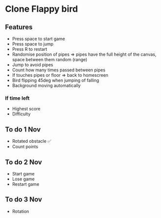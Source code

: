 # Clone Flappy bird

## Features

- Press space to start game
- Press space to jump
- Press R to restart
- Randomise position of pipes => pipes have the full height of the canvas, space between them random (range)
- Jump to avoid pipes
- Count how many times passed between pipes
- If touches pipes or floor => back to homescreen
- Bird flipping 45deg when jumping of falling
- Background moving automatically

### If time left

- Highest score
- Difficulty

## To do 1 Nov

- Rotated obstacle ✅
- Count points

## To do 2 Nov

- Start game
- Lose game
- Restart game

## To do 3 Nov

- Rotation